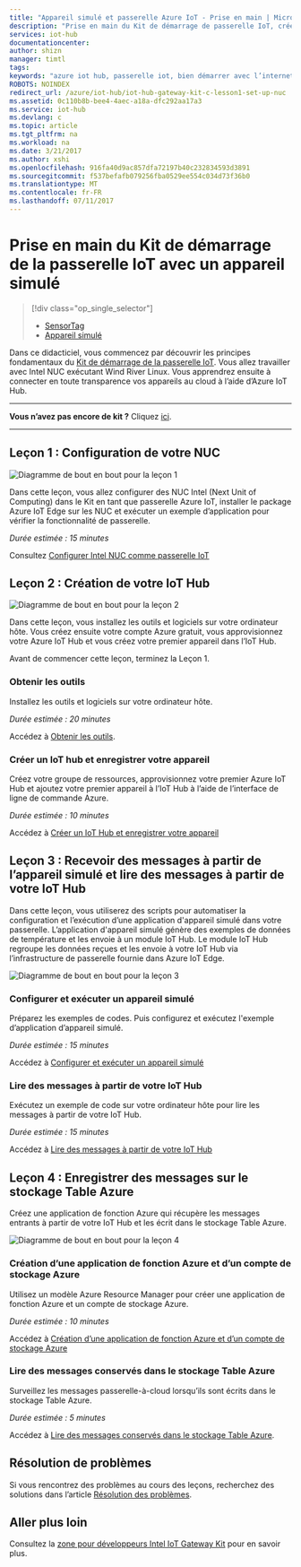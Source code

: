 ```yaml
---
title: "Appareil simulé et passerelle Azure IoT - Prise en main | Microsoft Docs"
description: "Prise en main du Kit de démarrage de passerelle IoT, créer votre Azure IoT Hub et connecter la passerelle à l'IoT Hub"
services: iot-hub
documentationcenter: 
author: shizn
manager: timtl
tags: 
keywords: "azure iot hub, passerelle iot, bien démarrer avec l’internet des objets, kit d’outils iot"
ROBOTS: NOINDEX
redirect_url: /azure/iot-hub/iot-hub-gateway-kit-c-lesson1-set-up-nuc
ms.assetid: 0c110b8b-bee4-4aec-a18a-dfc292aa17a3
ms.service: iot-hub
ms.devlang: c
ms.topic: article
ms.tgt_pltfrm: na
ms.workload: na
ms.date: 3/21/2017
ms.author: xshi
ms.openlocfilehash: 916fa40d9ac857dfa72197b40c232834593d3891
ms.sourcegitcommit: f537befafb079256fba0529ee554c034d73f36b0
ms.translationtype: MT
ms.contentlocale: fr-FR
ms.lasthandoff: 07/11/2017
---
```

# <a name="get-started-with-iot-gateway-starter-kit-with-a-simulated-device"></a>Prise en main du Kit de démarrage de la passerelle IoT avec un appareil simulé

> [!div class="op_single_selector"]
> * [SensorTag](iot-hub-gateway-kit-c-get-started.md)
> * [Appareil simulé](iot-hub-gateway-kit-c-sim-get-started.md)

Dans ce didacticiel, vous commencez par découvrir les principes fondamentaux du [Kit de démarrage de la passerelle IoT](https://aka.ms/gateway-kit). Vous allez travailler avec Intel NUC exécutant Wind River Linux. Vous apprendrez ensuite à connecter en toute transparence vos appareils au cloud à l’aide d’Azure IoT Hub.

***
**Vous n’avez pas encore de kit ?** Cliquez [ici](https://aka.ms/gateway-kit).
***

## <a name="lesson-1-configure-your-nuc"></a>Leçon 1 : Configuration de votre NUC
![Diagramme de bout en bout pour la leçon 1](media/iot-hub-gateway-kit-lessons/e2e-sim-Lesson1.png)

Dans cette leçon, vous allez configurer des NUC Intel (Next Unit of Computing) dans le Kit en tant que passerelle Azure IoT, installer le package Azure IoT Edge sur les NUC et exécuter un exemple d’application pour vérifier la fonctionnalité de passerelle.

*Durée estimée : 15 minutes*

Consultez [Configurer Intel NUC comme passerelle IoT](iot-hub-gateway-kit-c-sim-lesson1-set-up-nuc.md)

## <a name="lesson-2-create-your-iot-hub"></a>Leçon 2 : Création de votre IoT Hub
![Diagramme de bout en bout pour la leçon 2](media/iot-hub-gateway-kit-lessons/e2e-sim-Lesson2.png)

Dans cette leçon, vous installez les outils et logiciels sur votre ordinateur hôte. Vous créez ensuite votre compte Azure gratuit, vous approvisionnez votre Azure IoT Hub et vous créez votre premier appareil dans l’IoT Hub.

Avant de commencer cette leçon, terminez la Leçon 1.

### <a name="get-the-tools"></a>Obtenir les outils
Installez les outils et logiciels sur votre ordinateur hôte.

*Durée estimée : 20 minutes*

Accédez à [Obtenir les outils](iot-hub-gateway-kit-c-sim-lesson2-get-the-tools-win32.md).

### <a name="create-an-iot-hub-and-register-your-device"></a>Créer un IoT hub et enregistrer votre appareil
Créez votre groupe de ressources, approvisionnez votre premier Azure IoT Hub et ajoutez votre premier appareil à l’IoT Hub à l’aide de l’interface de ligne de commande Azure.

*Durée estimée : 10 minutes*

Accédez à [Créer un IoT Hub et enregistrer votre appareil](iot-hub-gateway-kit-c-sim-lesson2-register-device.md)

## <a name="lesson-3-receive-messages-from-the-simulated-device-and-read-messages-from-your-iot-hub"></a>Leçon 3 : Recevoir des messages à partir de l’appareil simulé et lire des messages à partir de votre IoT Hub
Dans cette leçon, vous utiliserez des scripts pour automatiser la configuration et l’exécution d’une application d'appareil simulé dans votre passerelle. L’application d'appareil simulé génère des exemples de données de température et les envoie à un module IoT Hub. Le module IoT Hub regroupe les données reçues et les envoie à votre IoT Hub via l’infrastructure de passerelle fournie dans Azure IoT Edge.

![Diagramme de bout en bout pour la leçon 3](media/iot-hub-gateway-kit-lessons/e2e-sim-Lesson3.png)

### <a name="configure-and-run-a-simulated-device"></a>Configurer et exécuter un appareil simulé
Préparez les exemples de codes. Puis configurez et exécutez l'exemple d’application d’appareil simulé.

*Durée estimée : 15 minutes*

Accédez à [Configurer et exécuter un appareil simulé](iot-hub-gateway-kit-c-sim-lesson3-configure-simulated-device-app.md)

### <a name="read-messages-from-your-iot-hub"></a>Lire des messages à partir de votre IoT Hub
Exécutez un exemple de code sur votre ordinateur hôte pour lire les messages à partir de votre IoT Hub.

*Durée estimée : 15 minutes*

Accédez à [Lire des messages à partir de votre IoT Hub](iot-hub-gateway-kit-c-sim-lesson3-read-messages-from-hub.md)

## <a name="lesson-4-save-messages-to-azure-table-storage"></a>Leçon 4 : Enregistrer des messages sur le stockage Table Azure
Créez une application de fonction Azure qui récupère les messages entrants à partir de votre IoT Hub et les écrit dans le stockage Table Azure.

![Diagramme de bout en bout pour la leçon 4](media/iot-hub-gateway-kit-lessons/e2e-sim-Lesson4.png)

### <a name="create-an-azure-function-app-and-azure-storage-account"></a>Création d’une application de fonction Azure et d’un compte de stockage Azure
Utilisez un modèle Azure Resource Manager pour créer une application de fonction Azure et un compte de stockage Azure.

*Durée estimée : 10 minutes*

Accédez à [Création d’une application de fonction Azure et d’un compte de stockage Azure](iot-hub-gateway-kit-c-sim-lesson4-deploy-resource-manager-template.md)

### <a name="read-messages-persisted-in-azure-table-storage"></a>Lire des messages conservés dans le stockage Table Azure
Surveillez les messages passerelle-à-cloud lorsqu’ils sont écrits dans le stockage Table Azure.

*Durée estimée : 5 minutes*

Accédez à [Lire des messages conservés dans le stockage Table Azure](iot-hub-gateway-kit-c-sim-lesson4-read-table-storage.md).

## <a name="troubleshooting"></a>Résolution de problèmes
Si vous rencontrez des problèmes au cours des leçons, recherchez des solutions dans l’article [Résolution des problèmes](iot-hub-gateway-kit-c-sim-troubleshooting.md).

## <a name="explore-more"></a>Aller plus loin
Consultez la [zone pour développeurs Intel IoT Gateway Kit](https://software.intel.com/en-us/iot/hardware/gateways/dev-kit) pour en savoir plus.
